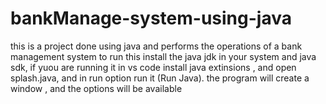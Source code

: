 # bankManage-system-using-java
this is a project done using java and performs the operations of a bank management system
to run this install the java jdk in your system and java sdk, if yuou are running it in vs code install java extinsions ,
and open splash.java, and in run option run it (Run Java).
the program will create a window , and the options will be available
